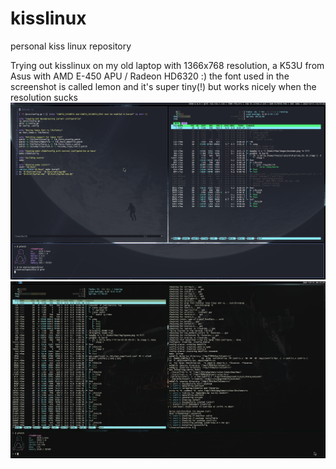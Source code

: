 # kisslinux
personal kiss linux repository

Trying out kisslinux on my old laptop with 1366x768 resolution, a K53U from Asus with AMD E-450 APU / Radeon HD6320 :) the font used in the screenshot is called lemon and it's super tiny(!) but works nicely when the resolution sucks
![kisslinux](https://raw.githubusercontent.com/rfaa-se/kisslinux/main/20221011_16h37m27s_grim.png)
![kisslinux](https://raw.githubusercontent.com/rfaa-se/kisslinux/main/20211018_20h18m24s_grim.png)
